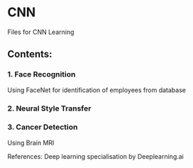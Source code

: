 # CNN
Files for CNN Learning

## Contents:
### 1. **Face Recognition** 
Using FaceNet for identification of employees from database
### 2. **Neural Style Transfer**
### 3. **Cancer Detection** 
Using Brain MRI


References: Deep learning specialisation by Deeplearning.ai
